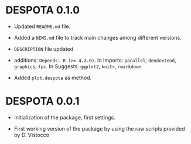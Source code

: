 # DESPOTA 0.1.0

* Updated `README.md` file.

* Added a `NEWS.md` file to track main changes among different versions.

* `DESCRIPTION` file updated

* additions: `Depends: R (>= 4.2.0)`. In Imports: `parallel`, `dendextend`, `graphics`, `fpc`. In Suggests: `ggplot2`, `knitr`, `rmarkdown`.

* Added `plot.despota` as method.


# DESPOTA 0.0.1

* Initialization of the package, first settings.

* First working version of the package by using the raw scripts provided by D. Vistocco
